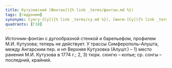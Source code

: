 ```yaml
---
title: Кутузовский [Фонтан]({% link _terms/фонтан.md %})
tags: [гидроним]
synonyms: Сунгу-[Су]({% link _terms/су.md %}), Сюнгю-[Су]({% link _terms/су.md %})
quadrants: [Г10]
---
```


Источник-фонтан с дугообразной стенкой и барельефом, профилем М.И. Кутузова;
теперь не действует. У трассы Симферополь–Алушта, между Ангарским пер. и нп
Верхняя Кутузовка (Алушт.) – 1) место ранения М.И. Кутузова в 1774 г.; 2, 3)
тюрк. сюнгю – копье; ср. сонгы – последний, крайний.
